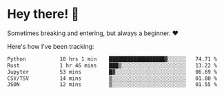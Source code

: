 # Hey there! 👋
Sometimes breaking and entering, but always a beginner. ❤️

Here's how I've been tracking:
<!--START_SECTION:waka-->

```txt
Python           10 hrs 1 min    ██████████████████▓░░░░░░   74.71 %
Rust             1 hr 46 mins    ███▒░░░░░░░░░░░░░░░░░░░░░   13.22 %
Jupyter          53 mins         █▓░░░░░░░░░░░░░░░░░░░░░░░   06.69 %
CSV/TSV          14 mins         ▒░░░░░░░░░░░░░░░░░░░░░░░░   01.80 %
JSON             12 mins         ▒░░░░░░░░░░░░░░░░░░░░░░░░   01.55 %
```

<!--END_SECTION:waka-->
